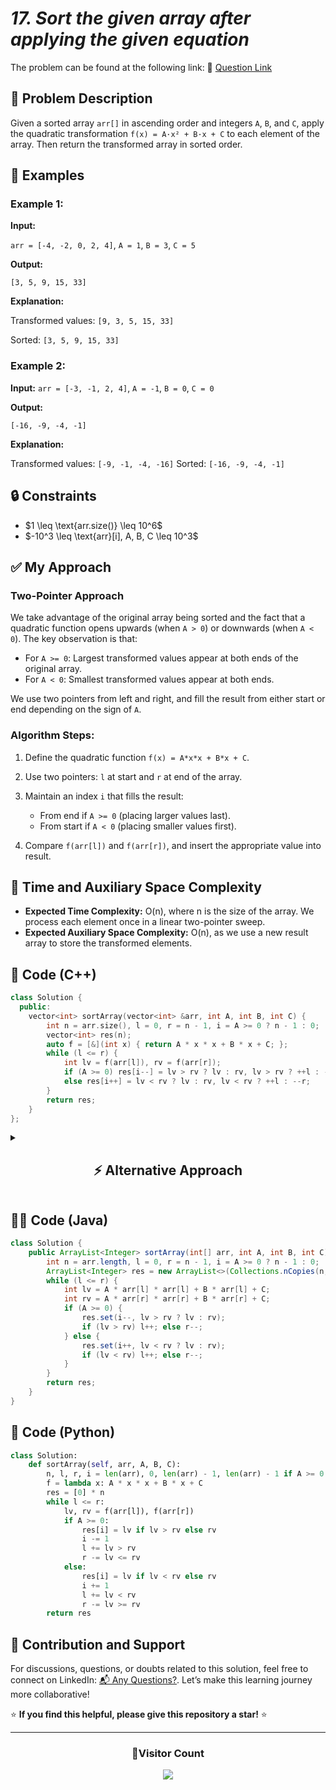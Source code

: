 
# *17. Sort the given array after applying the given equation*


The problem can be found at the following link: 🔗 [Question Link](https://www.geeksforgeeks.org/problems/sort-the-given-array-after-applying-the-given-equation0304/1)


## **🧩 Problem Description**

Given a sorted array `arr[]` in ascending order and integers `A`, `B`, and `C`, apply the quadratic transformation `f(x) = A·x² + B·x + C` to each element of the array.
Then return the transformed array in sorted order.


## **📘 Examples**

### **Example 1:**

**Input:**

`arr = [-4, -2, 0, 2, 4]`, `A = 1`, `B = 3`, `C = 5`

**Output:**

`[3, 5, 9, 15, 33]`

**Explanation:**

Transformed values: `[9, 3, 5, 15, 33]`

Sorted: `[3, 5, 9, 15, 33]`


### **Example 2:**

**Input:**
`arr = [-3, -1, 2, 4]`, `A = -1`, `B = 0`, `C = 0`

**Output:**

`[-16, -9, -4, -1]`

**Explanation:**

Transformed values: `[-9, -1, -4, -16]`
Sorted: `[-16, -9, -4, -1]`


## **🔒 Constraints**

* \$1 \leq \text{arr.size()} \leq 10^6\$
* \$-10^3 \leq \text{arr}\[i], A, B, C \leq 10^3\$

## **✅ My Approach**

### **Two-Pointer Approach**

We take advantage of the original array being sorted and the fact that a quadratic function opens upwards (when `A > 0`) or downwards (when `A < 0`). The key observation is that:

* For `A >= 0`: Largest transformed values appear at both ends of the original array.
* For `A < 0`: Smallest transformed values appear at both ends.

We use two pointers from left and right, and fill the result from either start or end depending on the sign of `A`.

### **Algorithm Steps:**

1. Define the quadratic function `f(x) = A*x*x + B*x + C`.
2. Use two pointers: `l` at start and `r` at end of the array.
3. Maintain an index `i` that fills the result:

   * From end if `A >= 0` (placing larger values last).
   * From start if `A < 0` (placing smaller values first).
4. Compare `f(arr[l])` and `f(arr[r])`, and insert the appropriate value into result.


## **🧮 Time and Auxiliary Space Complexity**

* **Expected Time Complexity:** O(n), where n is the size of the array. We process each element once in a linear two-pointer sweep.
* **Expected Auxiliary Space Complexity:** O(n), as we use a new result array to store the transformed elements.

## **🧠 Code (C++)**

```cpp
class Solution {
  public:
    vector<int> sortArray(vector<int> &arr, int A, int B, int C) {
        int n = arr.size(), l = 0, r = n - 1, i = A >= 0 ? n - 1 : 0;
        vector<int> res(n);
        auto f = [&](int x) { return A * x * x + B * x + C; };
        while (l <= r) {
            int lv = f(arr[l]), rv = f(arr[r]);
            if (A >= 0) res[i--] = lv > rv ? lv : rv, lv > rv ? ++l : --r;
            else res[i++] = lv < rv ? lv : rv, lv < rv ? ++l : --r;
        }
        return res;
    }
};
```

<details>
<summary><h2 align="center">⚡ Alternative Approach</h2></summary>

## 📊 **2️⃣ Naïve Map-and-Sort**

### **Algorithm Steps**

1. Allocate `res` of size `n`.
2. For each index `k` in `[0..n-1]`, compute `res[k] = f(arr[k])`.
3. Sort `res`.
4. Return `res`.

```cpp
class Solution {
  public:
    vector<int> sortArray(vector<int> &arr, int A, int B, int C) {
        int n = arr.size();
        vector<int> res(n);
        for (int i = 0; i < n; ++i)
            res[i] = A*arr[i]*arr[i] + B*arr[i] + C;
        sort(res.begin(), res.end());
        return res;
    }
};
```

### ✅ **Why This Approach?**

* Straightforward and easy to implement.

#### 📝 **Complexity Analysis**

* **Time:** 🔸 O(n log n) (due to sort)
* **Auxiliary Space:** 🟢 O(n)

</details>


## **🧑‍💻 Code (Java)**

```java
class Solution {
    public ArrayList<Integer> sortArray(int[] arr, int A, int B, int C) {
        int n = arr.length, l = 0, r = n - 1, i = A >= 0 ? n - 1 : 0;
        ArrayList<Integer> res = new ArrayList<>(Collections.nCopies(n, 0));
        while (l <= r) {
            int lv = A * arr[l] * arr[l] + B * arr[l] + C;
            int rv = A * arr[r] * arr[r] + B * arr[r] + C;
            if (A >= 0) {
                res.set(i--, lv > rv ? lv : rv);
                if (lv > rv) l++; else r--;
            } else {
                res.set(i++, lv < rv ? lv : rv);
                if (lv < rv) l++; else r--;
            }
        }
        return res;
    }
}
```

## **🐍 Code (Python)**

```python
class Solution:
    def sortArray(self, arr, A, B, C):
        n, l, r, i = len(arr), 0, len(arr) - 1, len(arr) - 1 if A >= 0 else 0
        f = lambda x: A * x * x + B * x + C
        res = [0] * n
        while l <= r:
            lv, rv = f(arr[l]), f(arr[r])
            if A >= 0:
                res[i] = lv if lv > rv else rv
                i -= 1
                l += lv > rv
                r -= lv <= rv
            else:
                res[i] = lv if lv < rv else rv
                i += 1
                l += lv < rv
                r -= lv >= rv
        return res
```

## 🧠 Contribution and Support

For discussions, questions, or doubts related to this solution, feel free to connect on LinkedIn: [📬 Any Questions?](https://www.linkedin.com/in/patel-hetkumar-sandipbhai-8b110525a/). Let’s make this learning journey more collaborative!

⭐ **If you find this helpful, please give this repository a star!** ⭐

--- 

<div align="center">
  <h3><b>📍Visitor Count</b></h3>
</div>

<p align="center">
  <img src="https://profile-counter.glitch.me/Hunterdii/count.svg" />
</p>
